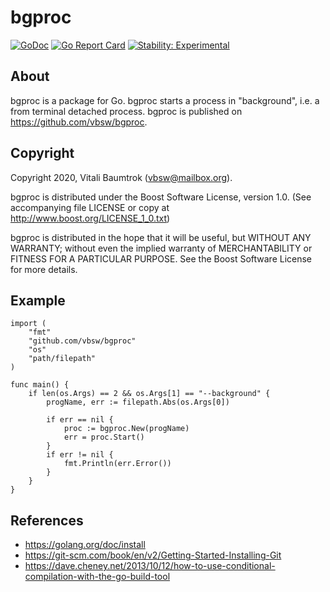 # bgproc

[![GoDoc](https://godoc.org/github.com/vbsw/bgproc?status.svg)](https://godoc.org/github.com/vbsw/bgproc) [![Go Report Card](https://goreportcard.com/badge/github.com/vbsw/bgproc)](https://goreportcard.com/report/github.com/vbsw/bgproc) [![Stability: Experimental](https://masterminds.github.io/stability/experimental.svg)](https://masterminds.github.io/stability/experimental.html)

## About
bgproc is a package for Go. bgproc starts a process in "background", i.e. a from terminal detached process. bgproc is published on <https://github.com/vbsw/bgproc>.

## Copyright
Copyright 2020, Vitali Baumtrok (vbsw@mailbox.org).

bgproc is distributed under the Boost Software License, version 1.0. (See accompanying file LICENSE or copy at http://www.boost.org/LICENSE_1_0.txt)

bgproc is distributed in the hope that it will be useful, but WITHOUT ANY WARRANTY; without even the implied warranty of MERCHANTABILITY or FITNESS FOR A PARTICULAR PURPOSE. See the Boost Software License for more details.

## Example

	import (
		"fmt"
		"github.com/vbsw/bgproc"
		"os"
		"path/filepath"
	)

	func main() {
		if len(os.Args) == 2 && os.Args[1] == "--background" {
			progName, err := filepath.Abs(os.Args[0])

			if err == nil {
				proc := bgproc.New(progName)
				err = proc.Start()
			}
			if err != nil {
				fmt.Println(err.Error())
			}
		}
	}

## References

- https://golang.org/doc/install
- https://git-scm.com/book/en/v2/Getting-Started-Installing-Git
- https://dave.cheney.net/2013/10/12/how-to-use-conditional-compilation-with-the-go-build-tool
